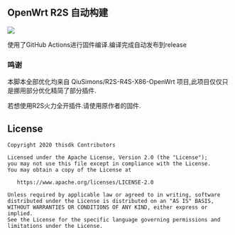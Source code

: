 ## OpenWrt R2S 自动构建
[![](https://github.com/thisdk/openwrt-r2s-build/workflows/OpenWrt%20R2S%20CI/badge.svg)](https://github.com/thisdk/openwrt-r2s-build/actions)

使用了GitHub Actions进行固件编译.编译完成自动发布到release

### 鸣谢

本脚本全部优化均来自 QiuSimons/R2S-R4S-X86-OpenWrt 项目,此项目仅仅只是挪用部分优化精简了部分插件.

若想使用R2S火力全开插件.请使用原作者的固件.

## License

    Copyright 2020 thisdk Contributors

    Licensed under the Apache License, Version 2.0 (the "License");
    you may not use this file except in compliance with the License.
    You may obtain a copy of the License at

       https://www.apache.org/licenses/LICENSE-2.0

    Unless required by applicable law or agreed to in writing, software
    distributed under the License is distributed on an "AS IS" BASIS,
    WITHOUT WARRANTIES OR CONDITIONS OF ANY KIND, either express or implied.
    See the License for the specific language governing permissions and
    limitations under the License.

